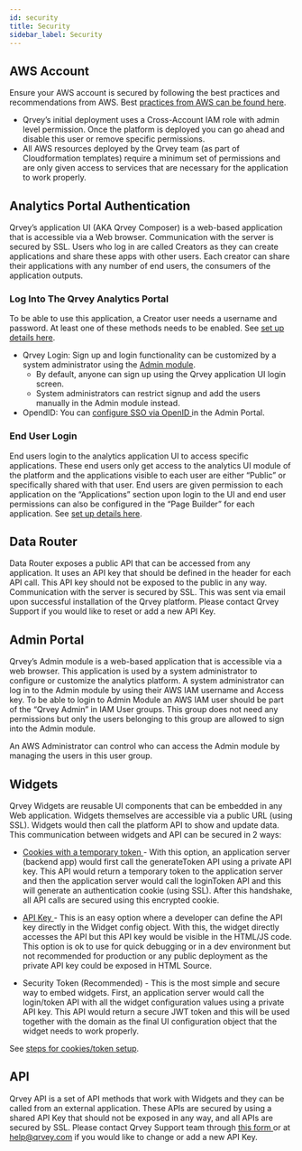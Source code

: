 ```yaml
---
id: security
title: Security
sidebar_label: Security
---
```

<div style={{textAlign: "justify"}}>

## AWS Account

Ensure your AWS account is secured by following the best practices and recommendations from AWS. Best <a href="https://aws.amazon.com/architecture/security-identity-compliance/?cards-all.sort-by=item.additionalFields.sortDate&cards-all.sort-order=desc">practices from AWS can be found here</a>.

-   Qrvey’s initial deployment uses a Cross-Account IAM role with admin level permission. Once the platform is deployed you can go ahead and disable this user or remove specific permissions.
-   All AWS resources deployed by the Qrvey team (as part of Cloudformation templates) require a minimum set of permissions and are only given access to services that are necessary for the application to work properly.

## Analytics Portal Authentication

Qrvey’s application UI (AKA Qrvey Composer) is a web-based application that is accessible via a Web browser. Communication with the server is secured by SSL. Users who log in are called Creators as they can create applications and share these apps with other users. Each creator can share their applications with any number of end users, the consumers of the application outputs.

### Log Into The Qrvey Analytics Portal

To be able to use this application, a Creator user needs a username and password. At least one of these methods needs to be enabled.
See <a href="/docs/admin/admin-sections-platform/">set up details here</a>.

-   Qrvey Login: Sign up and login functionality can be customized by a system administrator using the <a href="/docs/admin/admin-sections-platform/">Admin module</a>. 
    -   By default, anyone can sign up using the Qrvey application UI login screen. 
    -   System administrators can restrict signup and add the users manually in the Admin module instead.
-   OpendID: You can <a href="/docs/admin/admin-sections-platform/#authentication"> configure SSO via OpenID </a> in the Admin Portal.

### End User Login

End users login to the analytics application UI to access specific applications. These end users only get access to the analytics UI module of the platform and the applications visible to each user are either “Public” or specifically shared with that user.
End users are given permission to each application on the “Applications” section upon login to the UI and end user permissions can also be configured in the “Page Builder” for each application. See <a href="/docs/ui-docs/builders/user-management/">set up details here</a>.

## Data Router

Data Router exposes a public API that can be accessed from any application. It uses an API key that should be defined in the header for each API call. This API key should not be exposed to the public in any way. Communication with the server is secured by SSL. This was sent via email upon successful installation of the Qrvey platform. Please contact Qrvey Support if you would like to reset or add a new API Key.

## Admin Portal

Qrvey’s Admin module is a web-based application that is accessible via a web browser. This application is used by a system administrator to configure or customize the analytics platform. A system administrator can log in to the Admin module by using their AWS IAM username and Access key. To be able to login to Admin Module an AWS IAM user should be part of the “Qrvey Admin” in IAM User groups. This group does not need any permissions but only the users belonging to this group are allowed to sign into the Admin module.

An AWS Administrator can control who can access the Admin module by managing the users in this user group.

## Widgets

Qrvey Widgets are reusable UI components that can be embedded in any Web application. Widgets themselves are accessible via a public URL (using SSL). Widgets would then call the platform API to show and update data. This communication between widgets and API can be secured in 2 ways:

-   <a href="/docs/embedding/widgets/widget-embedding-using-cookies/">Cookies with a temporary token </a>  - With this option, an application server (backend app) would first call the generateToken API using a private API key. This API would return a temporary token to the application server and then the application server would call the loginToken API and this will generate an authentication cookie (using SSL). After this handshake, all API calls are secured using this encrypted cookie.

-   <a href="/docs/embedding/widgets/widget-intro/#api-key"> API Key </a> - This is an easy option where a developer can define the API key directly in the Widget config object. With this, the widget directly accesses the API but this API key would be visible in the HTML/JS code. This option is ok to use for quick debugging or in a dev environment but not recommended for production or any public deployment as the private API key could be exposed in HTML Source.

-   Security Token (Recommended) - This is the most simple and secure way to embed widgets. First, an application server would call the login/token API with all the widget configuration values using a private API key. This API would return a secure JWT token and this will be used together with the domain as the final UI configuration object that the widget needs to work properly. 

See <a href="/docs/embedding/widgets/widget-embedding-using-cookies/">steps for cookies/token setup</a>.

## API

Qrvey API is a set of API methods that work with Widgets and they can be called from an external application. These APIs are secured by using a shared API Key that should not be exposed in any way, and all APIs are secured by SSL. Please contact Qrvey Support team through <a href="/docs/faqs/ask-us/">this form </a> or at [help@qrvey.com](mailto:help@qrvey.com) if you would like to change or add a new API Key.
</div>